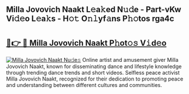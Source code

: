 ## Milla Jovovich Naakt L𝚎a𝚔ed N𝚞𝚍e - Part-vKw Vi𝚍𝚎o L𝚎a𝚔s - H𝚘𝚝 O𝚗𝚕yf𝚊ns P𝚑𝚘tos rga4c

# <h2><a href="http://kf3zh4n.oniu.top/?m=Milla+Jovovich+Naakt">🔗👉 🔴 Milla Jovovich Naakt P𝚑ot𝚘𝚜 V𝚒d𝚎o</a></h2>

[![Milla Jovovich Naakt Nu𝚍e𝚜](https://i.imgur.com/0qMVB7G.gif)](http://kf3zh4n.oniu.top/?m=Milla+Jovovich+Naakt)
Online artist and amusement giver Milla Jovovich Naakt, known for disseminating dance and lifestyle knowledge through trending dance trends and short videos. Selfless peace activist Milla Jovovich Naakt, recognized for their dedication to promoting peace and understanding between different cultures and communities.  
